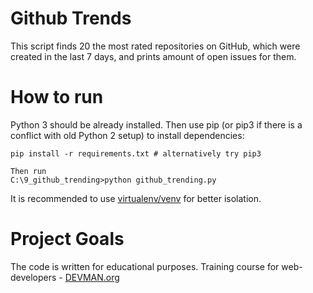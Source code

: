 # Github Trends

This script finds 20 the most rated repositories on GitHub, which were created in the last 7 days,
and prints amount of open issues for them.

# How to run

Python 3 should be already installed. 
Then use pip (or pip3 if there is a conflict with old Python 2 setup) to install dependencies:

```commandline
pip install -r requirements.txt # alternatively try pip3

Then run
C:\9_github_trending>python github_trending.py
```

It is recommended to use [virtualenv/venv](https://devman.org/encyclopedia/pip/pip_virtualenv/) for better isolation.

# Project Goals

The code is written for educational purposes. Training course for web-developers - [DEVMAN.org](https://devman.org)
